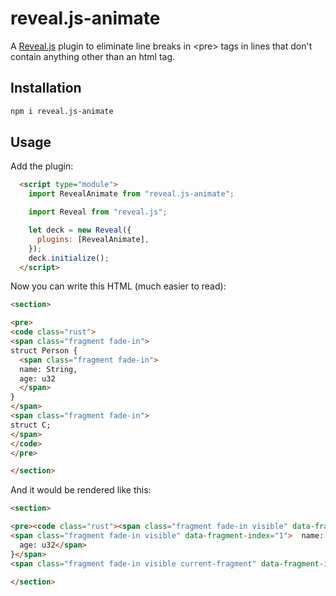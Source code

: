 # reveal.js-animate

A [Reveal.js](https://revealjs.com/) plugin to eliminate line breaks in &lt;pre&gt; tags in lines that don't contain anything other than an html tag.

## Installation

```bash
npm i reveal.js-animate
```

## Usage

Add the plugin:

```html
  <script type="module">
    import RevealAnimate from "reveal.js-animate";

    import Reveal from "reveal.js";

    let deck = new Reveal({
      plugins: [RevealAnimate],
    });
    deck.initialize();
  </script>
```

Now you can write this HTML (much easier to read): 

```html
<section>

<pre>
<code class="rust">
<span class="fragment fade-in">
struct Person {
  <span class="fragment fade-in">
  name: String,
  age: u32
  </span>
}
</span>
<span class="fragment fade-in">
struct C;
</span>
</code>
</pre>

</section>
```

And it would be rendered like this:

```html
<section>

<pre><code class="rust"><span class="fragment fade-in visible" data-fragment-index="0">struct Person {
<span class="fragment fade-in visible" data-fragment-index="1">  name: String,
  age: u32</span>
}</span>
<span class="fragment fade-in visible current-fragment" data-fragment-index="2">struct C;</span></code></pre>

</section>
```